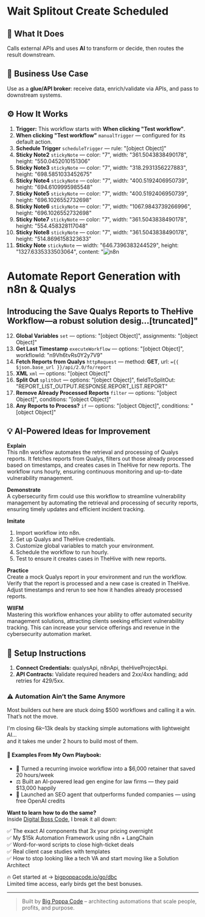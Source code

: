 # Wait Splitout Create Scheduled
## 🚀 What It Does
Calls external APIs and uses **AI** to transform or decide, then routes the result downstream.

## 💼 Business Use Case
Use as a **glue/API broker**: receive data, enrich/validate via APIs, and pass to downstream systems.

## ⚙️ How It Works
1. **Trigger:** This workflow starts with **When clicking "Test workflow"**.
2. **When clicking "Test workflow"** `manualTrigger` — configured for its default action.
3. **Schedule Trigger** `scheduleTrigger` — rule: "[object Object]"
4. **Sticky Note2** `stickyNote` — color: "7", width: "361.5043838490178", height: "550.0452010151306"
5. **Sticky Note3** `stickyNote` — color: "7", width: "318.2931356227883", height: "698.5851033452675"
6. **Sticky Note4** `stickyNote` — color: "7", width: "400.5192406950739", height: "694.6109995985548"
7. **Sticky Note5** `stickyNote` — color: "7", width: "400.5192406950739", height: "696.1026552732698"
8. **Sticky Note6** `stickyNote` — color: "7", width: "1067.9843739266996", height: "696.1026552732698"
9. **Sticky Note7** `stickyNote` — color: "7", width: "361.5043838490178", height: "554.458328117048"
10. **Sticky Note8** `stickyNote` — color: "7", width: "361.5043838490178", height: "514.8696158323633"
11. **Sticky Note** `stickyNote` — width: "646.7396383244529", height: "1327.6335333503064", content: "![n8n](https://uploads.n8n.io/templates/n8n.png)

# Automate Report Generation with n8n & Qualys

## Introducing the Save Qualys Reports to TheHive Workflow—a robust solution desig…[truncated]"
12. **Global Variables** `set` — options: "[object Object]", assignments: "[object Object]"
13. **Get Last Timestamp** `executeWorkflow` — options: "[object Object]", workflowId: "n9Vh6tvRs0Y2y7V9"
14. **Fetch Reports from Qualys** `httpRequest` — method: **GET**, url: `={{ $json.base_url }}/api/2.0/fo/report`
15. **XML** `xml` — options: "[object Object]"
16. **Split Out** `splitOut` — options: "[object Object]", fieldToSplitOut: "REPORT_LIST_OUTPUT.RESPONSE.REPORT_LIST.REPORT"
17. **Remove Already Processed Reports** `filter` — options: "[object Object]", conditions: "[object Object]"
18. **Any Reports to Process?** `if` — options: "[object Object]", conditions: "[object Object]"

## 💡 AI-Powered Ideas for Improvement
**Explain**  
This n8n workflow automates the retrieval and processing of Qualys reports. It fetches reports from Qualys, filters out those already processed based on timestamps, and creates cases in TheHive for new reports. The workflow runs hourly, ensuring continuous monitoring and up-to-date vulnerability management.

**Demonstrate**  
A cybersecurity firm could use this workflow to streamline vulnerability management by automating the retrieval and processing of security reports, ensuring timely updates and efficient incident tracking.

**Imitate**  
1. Import workflow into n8n.
2. Set up Qualys and TheHive credentials.
3. Customize global variables to match your environment.
4. Schedule the workflow to run hourly.
5. Test to ensure it creates cases in TheHive with new reports.

**Practice**  
Create a mock Qualys report in your environment and run the workflow. Verify that the report is processed and a new case is created in TheHive. Adjust timestamps and rerun to see how it handles already processed reports.

**WIIFM**  
Mastering this workflow enhances your ability to offer automated security management solutions, attracting clients seeking efficient vulnerability tracking. This can increase your service offerings and revenue in the cybersecurity automation market.

## 🔧 Setup Instructions
1. **Connect Credentials:** qualysApi, n8nApi, theHiveProjectApi.
2. **API Contracts:** Validate required headers and 2xx/4xx handling; add retries for 429/5xx.

### ⚠️ Automation Ain’t the Same Anymore

Most builders out here are stuck doing $500 workflows and calling it a win.  
That’s not the move.  

I'm closing $6k–$13k deals by stacking simple automations with lightweight AI...  
and it takes me under 2 hours to build most of them.

#### 🧠 Examples From My Own Playbook:
- 🔁 Turned a recurring invoice workflow into a $6,000 retainer that saved 20 hours/week  
- ⚖️ Built an AI-powered lead gen engine for law firms — they paid $13,000 happily  
- 🚀 Launched an SEO agent that outperforms funded companies — using free OpenAI credits  

**Want to learn how to do the same?**  
Inside [Digital Boss Code](https://bigpoppacode.io/go/dbc), I break it all down:

✅ The exact AI components that 3x your pricing overnight  
✅ My $15k Automation Framework using n8n + LangChain  
✅ Word-for-word scripts to close high-ticket deals  
✅ Real client case studies with templates  
✅ How to stop looking like a tech VA and start moving like a Solution Architect  

🔥 Get started at → [bigpoppacode.io/go/dbc](https://bigpoppacode.io/go/dbc)  
Limited time access, early birds get the best bonuses.

---
> Built by [Big Poppa Code](https://bigpoppacode.io) – architecting automations that scale people, profits, and purpose.
